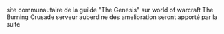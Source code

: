 site communautaire de la guilde "The Genesis" sur world of warcraft The Burning Crusade serveur auberdine
des amelioration seront apporté par la suite 
